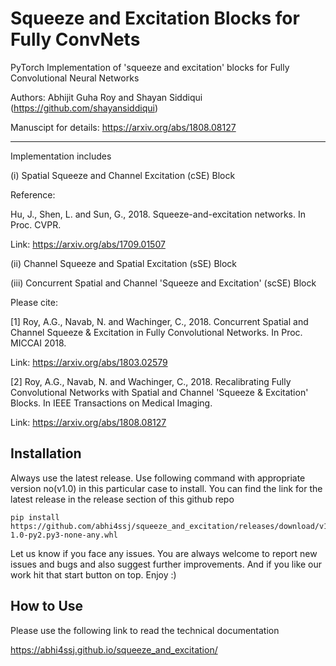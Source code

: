 # Squeeze and Excitation Blocks for Fully ConvNets

PyTorch Implementation of 'squeeze and excitation' blocks for Fully Convolutional Neural Networks

Authors: Abhijit Guha Roy and Shayan Siddiqui (https://github.com/shayansiddiqui)

Manuscipt for details: https://arxiv.org/abs/1808.08127

------------------------

Implementation includes 

(i) Spatial Squeeze and Channel Excitation (cSE) Block

Reference:

Hu, J., Shen, L. and Sun, G., 2018. Squeeze-and-excitation networks. In Proc. CVPR.

Link: https://arxiv.org/abs/1709.01507

(ii) Channel Squeeze and Spatial Excitation (sSE) Block

(iii) Concurrent Spatial and Channel 'Squeeze and Excitation' (scSE) Block

Please cite:

[1] Roy, A.G., Navab, N. and Wachinger, C., 2018. Concurrent Spatial and Channel Squeeze & Excitation in Fully Convolutional Networks. In Proc. MICCAI 2018.

Link: https://arxiv.org/abs/1803.02579

[2] Roy, A.G., Navab, N. and Wachinger, C., 2018. Recalibrating Fully Convolutional Networks with Spatial and Channel 'Squeeze & Excitation' Blocks. In IEEE Transactions on Medical Imaging.

Link: https://arxiv.org/abs/1808.08127

## Installation

Always use the latest release. Use following command with appropriate version no(v1.0) in this particular case to install. You can find the link for the latest release in the release section of this github repo

```
pip install https://github.com/abhi4ssj/squeeze_and_excitation/releases/download/v1.0/squeeze_and_excitation-1.0-py2.py3-none-any.whl
```


Let us know if you face any issues. You are always welcome to report new issues and bugs and also suggest further improvements. And if you like our work hit that start button on top. Enjoy :)

## How to Use

Please use the following link to read the technical documentation

https://abhi4ssj.github.io/squeeze_and_excitation/
